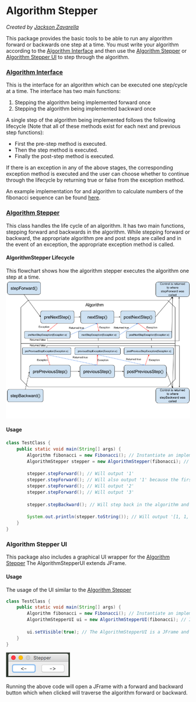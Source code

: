 # Algorithm Stepper
_Created by [Jackson Zavarella](https://www.linkedin.com/in/jackson-zavarella-040183133/)_

This package provides the basic tools to be able to run any algorithm forward or backwards one step at a time.
You must write your algorithm according to the [Algorithm Interface](#algorithm-interface) and then use the [Algorithm Stepper](#algorithm-stepper-1) or [Algorithm Stepper UI](#algorithm-stepper-ui) to step through the algorithm.

### [Algorithm Interface](https://github.com/jzavarella/AlgorithmStepper/blob/master/src/main/java/algorithm/Algorithm.java)
This is the interface for an algorithm which can be executed one step/cycle at a time.
The interface has two main functions:
 1. Stepping the algorithm being implemented forward once
 2. Stepping the algorithm being implemented backward once

A single step of the algorithm being implemented follows the following lifecycle (Note that all of these methods exist for each next and previous step functions):
 *  First the pre-step method is executed.
 *  Then the step method is executed.
 *  Finally the post-step method is executed.

If there is an exception in any of the above stages, the corresponding exception method is executed and the user can choose whether to continue through the lifecycle by returning true or false from the exception method.

An example implementation for and algorithm to calculate numbers of the fibonacci sequence can be found [here](https://github.com/jzavarella/AlgorithmStepper/blob/master/src/main/java/algorithm/implementations/Fibonacci.java).

### [Algorithm Stepper](https://github.com/jzavarella/AlgorithmStepper/blob/master/src/main/java/algorithm/stepper/AlgorithmStepper.java)
This class handles the life cycle of an algorithm. It has two main functions, stepping forward and backwards in the algorithm. While stepping forward or backward, the appropriate algorithm pre and post steps are called and in the event of an exception, the appropriate exception method is called.

#### AlgorithmStepper Lifecycle

This flowchart shows how the algorithm stepper executes the algorithm one step at a time.
![lifecycle](src/main/resources/images/lifecycle.png)

#### Usage
```java
class TestClass {
    public static void main(String[] args) {
        Algorithm fibonacci = new Fibonacci(); // Instantiate an implementation of the Algorithm Interface
        AlgorithmStepper stepper = new AlgorithmStepper(fibonacci); // Instantiate an AlgorithmStepper passing an Algorithm to it
        
        stepper.stepForward(); // Will output '1'
        stepper.stepForward(); // Will also output '1' because the first two elements of the fibonacci sequence are 1
        stepper.stepForward(); // Will output '2'
        stepper.stepForward(); // Will output '3'
        
        stepper.stepBackward(); // Will step back in the algorithm and output '2' because two is the previous element
        
        System.out.println(stepper.toString()); // Will output '[1, 1, 2]' toString calls the toString of the Algorithm and in the case of the fibonacci Algorithm implementation it returns the sequence of numbers generated so far
    }
}
```

### Algorithm Stepper UI
This package also includes a graphical UI wrapper for the [Algorithm Stepper](#algorithm-stepper-1)
The AlgorithmStepperUI extends JFrame.

#### Usage
The usage of the UI similar to the [Algorithm Stepper](#algorithm-stepper-1)

```java
class TestClass {
    public static void main(String[] args) {
        Algorithm fibonacci = new Fibonacci(); // Instantiate an implementation of the Algorithm Interface
        AlgorithmStepperUI ui = new AlgorithmStepperUI(fibonacci); // Instantiate an AlgorithmStepperUI passing an Algorithm to it
        
        ui.setVisible(true); // The AlgorithmStepperUI is a JFrame and must be set to visible
    }
}
```

![stepper ui](src/main/resources/images/stepper-ui.png)

Running the above code will open a JFrame with a forward and backward button which when clicked will traverse the algorithm forward or backward.

